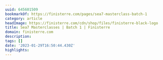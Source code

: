 ```yaml
---
uuid: 645601509
bookmarkOf: https://finisterre.com/pages/sea7-masterclass-batch-1
category: article
headImage: https://finisterre.com/cdn/shop/files/finisterre-black-logo.png?v=1613602454
title: Sea7 Masterclasses | Batch 1 | Finisterre
domain: finisterre.com
description: 
tags: []
date: '2023-01-29T16:50:44.430Z'
highlights: 
---
```





